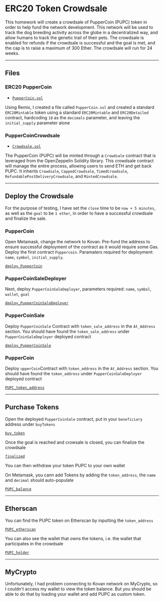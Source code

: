 # ERC20 Token Crowdsale 

This homework will create a crowdsale of PupperCoin (PUPC) token in order to help fund the network development. This network will be used to track the dog breeding activity across the globe in a decentralized way, and allow humans to track the genetic trail of their pets. The crowdsale is enabled for refunds if the crowdsale is successful and the goal is met, and the cap is to raise a maximum of 300 Ether. The crowdsale will run for 24 weeks.

---

## Files

### ERC20 PupperCoin

* [`PupperCoin.sol`](Code/PupperCoin.sol)

Using Remix, I created a file called `PupperCoin.sol` and created a standard `ERC20Mintable` token using a standard `ERC20Mintable` and `ERC20Detailed` contract, hardcoding `18` as the `decimals` parameter, and leaving the `initial_supply` parameter alone

### PupperCoinCrowdsale

* [`Crowdsale.sol`](Code/Crowdsale.sol)

The PupperCoin (PUPC) will be minted through a `Crowdsale` contract that is leveraged from the OpenZeppelin Solidity library. This crowdsale contract will manage the entire process, allowing users to send ETH and get back PUPC. It inherits `Crowdsale`, `CappedCrowdsale`, `TimedCrowdsale`, `RefundablePostDeliveryCrowdsale`, and `MintedCrowdsale`.

---

## Deploy the Crowdsale

For the purpose of testing, I have set the `close` time to be `now + 5 minutes`, as well as the `goal` to be `1 ether`, in order to have a successful crowdsale and finalize the sale.

### PupperCoin

Open Metamask, change the network to Kovan. Pre-fund the address to ensure successful deployment of the contract as it would require some Gas. Deploy the first contract `Puppercoin`. Paramaters required for deployment: `name`, `symbol`, `initial_supply`.

[`deploy_PupperCoin`](Images/deploy_PupperCoin.PNG)

### PupperCoinSaleDeployer

Next, deploy `PupperCoinSaleDeployer`, parameters required: `name`, `symbol`, `wallet`, `goal`

[`deploy_PupperCoinSaleDeployer`](Images/deploy_PupperCoinSaleDeployer.PNG)

### PupperCoinSale

Deploy `PupperCoinSale` Contract with `token_sale_address` in the `At_Address` section. You should have found the `token_sale_address` under `PupperCoinSaleDeployer` deployed contract

[`deploy_PupperCoinSale`](Images/deploy_PupperCoinSale.PNG)

### PupperCoin

Deploy `upperCoin`Contract with `token_address` in the `At_Address` section. You should have found the `token_address` under `PupperCoinSaleDeployer` deployed contract

[`PUPC_token_address`](Images/PUPC_token_address.PNG)

---

## Purchase Tokens

Open the deployed `PupperCoinSale` contract, put in your `beneficiary` address under `buyTokens`

[`buy_token`](Images/buy_token.PNG)

Once the goal is reached and crowsale is closed, you can finalize the crowdsale

[`finalized`](Images/finalzed.PNG)

You can then withdraw your token PUPC to your own wallet

On Metamask, you cann add Tokens by adding the `token_address`, the `name` and `decimal` should auto-populate

[`PUPC_balance`](Images/PUPC_balance.PNG)

---

## Etherscan

You can find the PUPC token on Etherscan by inputting the `token_address`

[`PUPC_etherscan`](Images/PUPC_etherscan.PNG)

You can also see the wallet that owns the tokens, i.e. the wallet that participates in the crowdsale

[`PUPC_holder`](Images/PUPC_holder.PNG)

---

## MyCrypto

Unfortunately, I had problem connecting to Kovan network on MyCrypto, so I couldn't access my wallet to view the token balance. But you should be able to do that by loading your wallet and add PUPC as custom token. 